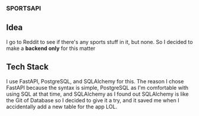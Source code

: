 ### SPORTSAPI

## Idea
I go to Reddit to see if there's any sports stuff in it, but none. So I decided to make a **backend only** for this matter

## Tech Stack
I use FastAPI, PostgreSQL, and SQLAlchemy for this. The reason I chose FastAPI because the syntax is simple, PostgreSQL as I'm
comfortable with using SQL at that time, and SQLAlchemy as I found out SQLAlchemy is like the Git of Database so I decided to 
give it a try, and it saved me when I accidentally add a new table for the app LOL.

